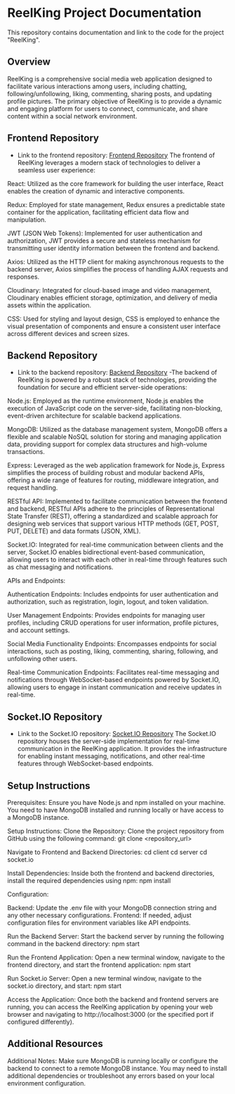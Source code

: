 # ReelKing Project Documentation

This repository contains documentation and link to the code for the project "ReelKing". 

## Overview

ReelKing is a comprehensive social media web application designed to facilitate various interactions among users, including chatting, 
following/unfollowing, liking, commenting, sharing posts, and updating profile pictures. The primary objective of ReelKing is to provide 
a dynamic and engaging platform for users to connect, communicate, and share content within a social network environment.

## Frontend Repository

- Link to the frontend repository: [Frontend Repository](https://github.com/DilshaMujeeb/Social_Media_Client)
The frontend of ReelKing leverages a modern stack of technologies to deliver a seamless user experience:

React: Utilized as the core framework for building the user interface,
React enables the creation of dynamic and interactive components.

Redux: Employed for state management, Redux ensures a predictable state 
container for the application, facilitating efficient data flow and manipulation.

JWT (JSON Web Tokens): Implemented for user authentication and authorization, 
JWT provides a secure and stateless mechanism for transmitting user identity information between the frontend and backend.

Axios: Utilized as the HTTP client for making asynchronous requests to the backend server,
Axios simplifies the process of handling AJAX requests and responses.

Cloudinary: Integrated for cloud-based image and video management, 
Cloudinary enables efficient storage, optimization, and delivery of media assets within the application.

CSS: Used for styling and layout design, 
CSS is employed to enhance the visual presentation of components and ensure a consistent user interface across different devices and screen sizes.

## Backend Repository

- Link to the backend repository: [Backend Repository](https://github.com/DilshaMujeeb/Social_Media_server)
-The backend of ReelKing is powered by a robust stack of technologies,
providing the foundation for secure and efficient server-side operations:

Node.js: Employed as the runtime environment, 
Node.js enables the execution of JavaScript code on the server-side, facilitating non-blocking, 
event-driven architecture for scalable backend applications.

MongoDB: Utilized as the database management system, 
MongoDB offers a flexible and scalable NoSQL solution for storing and managing application data, 
providing support for complex data structures and high-volume transactions.

Express: Leveraged as the web application framework for Node.js, 
Express simplifies the process of building robust and modular backend APIs, 
offering a wide range of features for routing, middleware integration, and request handling.

RESTful API: Implemented to facilitate communication between the frontend and backend, 
RESTful APIs adhere to the principles of Representational State Transfer (REST), 
offering a standardized and scalable approach for designing web services that support various HTTP methods (GET, POST, PUT, DELETE) and data formats (JSON, XML).

Socket.IO: Integrated for real-time communication between clients and the server,
Socket.IO enables bidirectional event-based communication, 
allowing users to interact with each other in real-time through features such as chat messaging and notifications.

APIs and Endpoints:

Authentication Endpoints: Includes endpoints for user authentication and authorization, 
such as registration, login, logout, and token validation.

User Management Endpoints: Provides endpoints for managing user profiles, including CRUD operations for user information,
profile pictures, and account settings.

Social Media Functionality Endpoints: Encompasses endpoints for social interactions, 
such as posting, liking, commenting, sharing, following, and unfollowing other users.

Real-time Communication Endpoints: Facilitates real-time messaging and notifications through WebSocket-based endpoints powered by Socket.IO,
allowing users to engage in instant communication and receive updates in real-time.

## Socket.IO Repository
- Link to the Socket.IO repository: [Socket.IO Repository](https://github.com/DilshaMujeeb/Social_Media_socket.io)
The Socket.IO repository houses the server-side implementation for real-time communication in the ReelKing application.
It provides the infrastructure for enabling instant messaging, notifications, and other real-time features through WebSocket-based endpoints.

## Setup Instructions

Prerequisites:
Ensure you have Node.js and npm installed on your machine.
You need to have MongoDB installed and running locally or have access to a MongoDB instance.

Setup Instructions:
Clone the Repository:
Clone the project repository from GitHub using the following command:
git clone <repository_url>

Navigate to Frontend and Backend Directories:
cd client
cd server
cd socket.io  

Install Dependencies:
Inside both the frontend and backend directories, install the required dependencies using npm:
npm install

Configuration:

Backend: Update the .env file with your MongoDB connection string and any other necessary configurations.
Frontend: If needed, adjust configuration files for environment variables like API endpoints.

Run the Backend Server:
Start the backend server by running the following command in the backend directory:
npm start

Run the Frontend Application:
Open a new terminal window, navigate to the frontend directory, and start the frontend application:
npm start

Run Socket.io Server:
Open a new terminal window, navigate to the socket.io directory, and start:
npm start


Access the Application:
Once both the backend and frontend servers are running, you can access the ReelKing application by opening your web browser and 
navigating to http://localhost:3000 (or the specified port if configured differently).




## Additional Resources

Additional Notes:
Make sure MongoDB is running locally or configure the backend to connect to a remote MongoDB instance.
You may need to install additional dependencies or troubleshoot any errors based on your local environment configuration.

